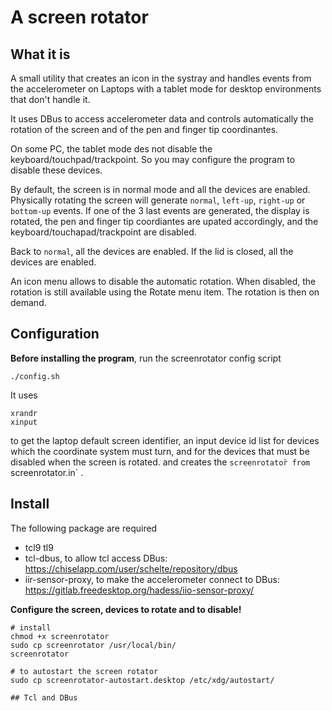 # A screen rotator

## What it is

A small utility that creates an icon in the systray and handles events from the accelerometer on Laptops with a tablet mode for desktop environments that don't handle it.

It uses DBus to access accelerometer data and controls automatically the rotation of the screen and of the pen and finger tip coordinantes.

On some PC, the tablet mode des not disable the keyboard/touchpad/trackpoint. So you may configure the program to disable these devices.

By default, the screen is in normal mode and all the devices are enabled. Physically rotating the screen will generate `normal`, `left-up`, `right-up` or `bottom-up` events. If one of the 3 last events are generated, the display is rotated, the pen and finger tip coordiantes are upated accordingly, and the keyboard/touchapad/trackpoint are disabled.

Back to `normal`, all the devices are enabled. If the lid is closed, all the devices are enabled.

An icon menu allows to disable the automatic rotation. When disabled, the rotation is still available using the Rotate menu item. The rotation is then on demand.

## Configuration

**Before installing the program**, run the screenrotator config script

```
./config.sh
```

It uses

```
xrandr
xinput
```

to get the laptop default screen identifier, an input device id list for devices which the coordinate system must turn, and for the devices that must be disabled when the screen is rotated. and creates the `screenrotator̀ from `screenrotator.in` .

 
## Install

The following package are required
- tcl9 tl9
- tcl-dbus, to allow tcl access DBus: https://chiselapp.com/user/schelte/repository/dbus
- iir-sensor-proxy, to make the accelerometer connect to DBus: https://gitlab.freedesktop.org/hadess/iio-sensor-proxy/

**Configure the screen, devices to rotate and to disable!**

```
# install
chmod +x screenrotator
sudo cp screenrotator /usr/local/bin/
screenrotator

# to autostart the screen rotator
sudo cp screenrotator-autostart.desktop /etc/xdg/autostart/

## Tcl and DBus


